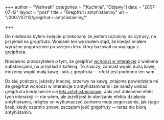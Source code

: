 +++
author = "Wahwah"
categories = ["Kuchnia", "Objawy"]
date = "2007-07-12"
layout = "post"
title = "Grejpfrut i antyhistaminy"
url = "/2007/07/12/grejpfrut-i-antyhistaminy/"

+++

Do niedawna byłem święcie przekonany że jestem uczulony na cytrusy, na przykład na grejpfruta. Wniosek ten wysnułem stąd, że kiedyś miałem wyraźne pogorszenie po wzięciu leku który bazował na wyciągu z grejpfruta.

Niedawno przeczytałem o tym, że grejpfrut [wchodzi w interakcje][1] z wieloma substancjami, na przykład z kafeiną. To znaczy, zamiast wypić dużą kawę, możemy wypić małą kawę i sok z grepfruta ― efekt jest podobno ten sam.

Dzisiaj podczas, jakżeby inaczej, przerwy na kawę, znajoma powiedziała mi że grejpfrut wchodzi w interakcje z antyhistaminami i że należy unikać grejpfruta kiedy bierze się [leki antyhistaminowe][2]. Jaki jest dokładnie efekt tych interakcji ― nie wiem, ale jeżeli jest to obniżanie efektu działania antyhistamin, mógłby on wytłumaczyć zarówno moje pogorszenie, jak i jego brak, kiedy ostatnio znowu zacząłem jeść grejpfruty ― teraz nie biorę antyhistamin.

 [1]: http://en.wikipedia.org/wiki/List_of_drugs_affected_by_grapefruit "Interakcje z grejpfrutem (po angielsku)"
 [2]: http://www.atopowe-zapalenie.pl/atopedia/Leki_antyhistaminowe
